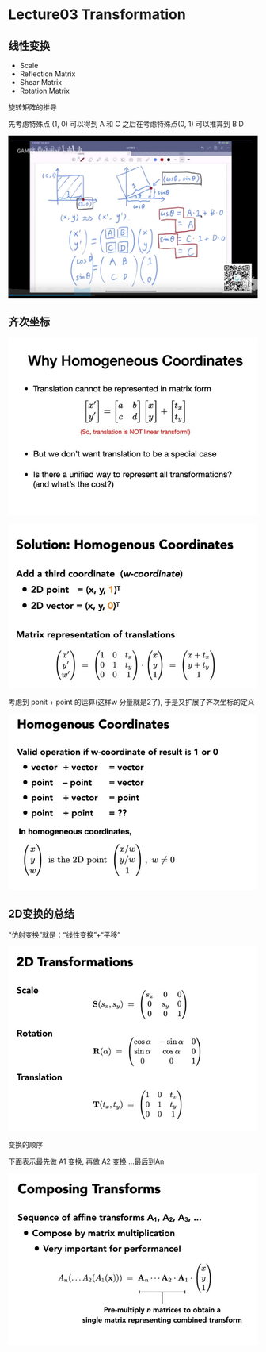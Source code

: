 
# Lecture03 Transformation
## 线性变换
- Scale
- Reflection Matrix
- Shear Matrix
- Rotation Matrix

旋转矩阵的推导

先考虑特殊点 (1, 0)  可以得到 A 和 C   之后在考虑特殊点(0, 1) 可以推算到 B D

![image](https://raw.githubusercontent.com/lumixraku/NotesForGraphics/master/images/rotate1.jpg)

## 齐次坐标


![image](https://raw.githubusercontent.com/lumixraku/NotesForGraphics/master/images/homo.jpg)

![image](https://raw.githubusercontent.com/lumixraku/NotesForGraphics/master/images/homo1.jpg)

考虑到 ponit + point 的运算(这样w 分量就是2了), 于是又扩展了齐次坐标的定义

![image](https://raw.githubusercontent.com/lumixraku/NotesForGraphics/master/images/homo2.jpg)

## 2D变换的总结
“仿射变换”就是：“线性变换”+“平移”

![image](https://raw.githubusercontent.com/lumixraku/NotesForGraphics/master/images/trans.jpg)

变换的顺序

下面表示最先做 A1 变换, 再做 A2 变换  ...最后到An

![image](https://raw.githubusercontent.com/lumixraku/NotesForGraphics/master/images/trans2.jpg)

